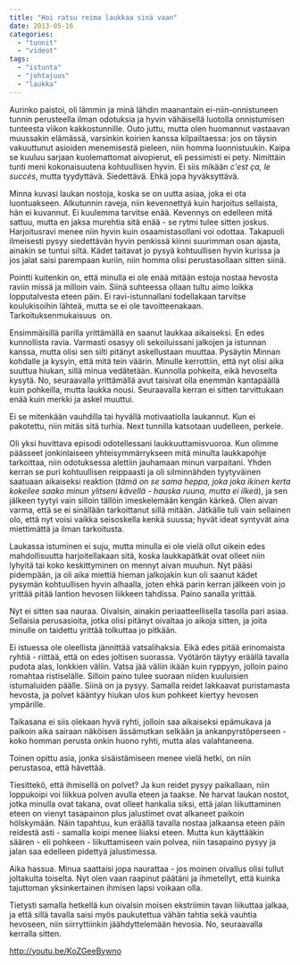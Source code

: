 ```yaml
---
title: "Hoi ratsu reima laukkaa sinä vaan"
date: 2013-05-16
categories: 
  - "tunnit"
  - "videot"
tags: 
  - "istunta"
  - "johtajuus"
  - "laukka"
---
```


Aurinko paistoi, oli lämmin ja minä lähdin maanantain ei-niin-onnistuneen tunnin perusteella ilman odotuksia ja hyvin vähäisellä luotolla onnistumisen tunteesta viikon kakkostunnille. Outo juttu, mutta olen huomannut vastaavan muussakin elämässä, varsinkin koirien kanssa kilpailtaessa: jos on täysin vakuuttunut asioiden menemisestä pieleen, niin homma luonnistuukin. Kaipa se kuuluu sarjaan kuolemattomat aivopierut, eli pessimisti ei pety. Nimittäin tunti meni kokonaisuutena kohtuullisen hyvin. Ei siis mikään _c'est ça, le succès_, mutta tyydyttävä. Siedettävä. Ehkä jopa hyväksyttävä.

<!--more-->

Minna kuvasi laukan nostoja, koska se on uutta asiaa, joka ei ota luontuakseen. Alkutunnin raveja, niin kevennettyä kuin harjoitus sellaista, hän ei kuvannut. Ei kuulemma tarvitse enää. Kevennys on edelleen mitä sattuu, mutta en jaksa murehtia sitä enää - se rytmi tulee sitten joskus. Harjoitusravi menee niin hyvin kuin osaamistasollani voi odottaa. Takapuoli ilmeisesti pysyy siedettävän hyvin penkissä kiinni suurimman osan ajasta, ainakin se tuntui siltä. Kädet taitavat jo pysyä kohtuullisen hyvin kurissa ja jos jalat saisi parempaan kuriin, niin homma olisi perustasollaan sitten siinä.

Pointti kuitenkin on, että minulla ei ole enää mitään estoja nostaa hevosta raviin missä ja milloin vain. Siinä suhteessa ollaan tultu aimo loikka lopputalvesta eteen päin. Ei ravi-istunnallani todellakaan tarvitse koulukisoihin lähteä, mutta se ei ole tavoitteenakaan. Tarkoituksenmukaisuus  on.

Ensimmäisillä parilla yrittämällä en saanut laukkaa aikaiseksi. En edes kunnollista ravia. Varmasti osasyy oli sekoiluissani jalkojen ja istunnan kanssa, mutta olisi sen silti pitänyt askellustaan muuttaa. Pysäytin Minnan kohdalle ja kysyin, että mitä tein väärin. Minulle kerrottiin, että nyt olisi aika suuttua hiukan, sillä minua vedätetään. Kunnolla pohkeita, eikä hevoselta kysytä. No, seuraavalla yrittämällä avut taisivat olla enemmän kantapäällä kuin pohkeilla, mutta laukka nousi. Seuraavalla kerran ei sitten tarvittukaan enää kuin merkki ja askel muuttui.

Ei se mitenkään vauhdilla tai hyvällä motivaatiolla laukannut. Kun ei pakotettu, niin mitäs sitä turhia. Next tunnilla katsotaan uudelleen, perkele.

Oli yksi huvittava episodi odotellessani laukkuuttamisvuoroa. Kun olimme päässeet jonkinlaiseen yhteisymmärrykseen mitä minulta laukkapohje tarkoittaa, niin odotuksessa alettiin jauhamaan minun varpaitani. Yhden kerran se puri kohtuullisen reippaasti ja oli silminnähden tyytyväinen saatuaan aikaiseksi reaktion (_tämä on se sama heppa, joka joka ikinen kerta kokeilee saako minun ylitseni kävellä - hauska ruuna, mutta ei ilkeä_), ja sen jälkeen tyytyi vain silloin tällöin imeskelemään kengän kärkeä. Olen aivan varma, että se ei sinällään tarkoittanut sillä mitään. Jätkälle tuli vain sellainen olo, että nyt voisi vaikka seisoskella kenkä suussa; hyvät ideat syntyvät aina miettimättä ja ilman tarkoitusta.

Laukassa istuminen ei suju, mutta minulla ei ole vielä ollut oikein edes mahdollisuutta harjoitellakaan sitä, koska laukkapätkät ovat olleet niin lyhyitä tai koko keskittyminen on mennyt aivan muuhun. Nyt pääsi pidempään, ja oli aika miettiä hieman jalkojakin kun oli saanut kädet pysymän kohtuullisen hyvin alhaalla, joten ehkä parin kerran jälkeen voin jo yrittää pitää lantion hevosen liikkeen tahdissa. Paino sanalla yrittää.

Nyt ei sitten saa nauraa. Oivalsin, ainakin periaatteellisella tasolla pari asiaa. Sellaisia perusasioita, jotka olisi pitänyt oivaltaa jo aikoja sitten, ja joita minulle on taidettu yrittää tolkuttaa jo pitkään.

Ei istuessa ole oleellista jännittää vatsalihaksia. Eikä edes pitää erinomaista ryhtiä - riittää, että on edes joltisen suorassa. Vyötärön täytyy eräällä tavalla pudota alas, lonkkien väliin. Vatsa jää väliin ikään kuin ryppyyn, jolloin paino romahtaa ristiselälle. Silloin paino tulee suoraan niiden kuuluisien istumaluiden päälle. Siinä on ja pysyy. Samalla reidet lakkaavat puristamasta hevosta, ja polvet kääntyy hiukan ulos kun pohkeet kiertyy hevosen ympärille.

Taikasana ei siis olekaan hyvä ryhti, jolloin saa aikaiseksi epämukava ja paikoin aika sairaan näköisen ässämutkan selkään ja ankanpyrstöperseen - koko homman perusta onkin huono ryhti, mutta alas valahtaneena.

Toinen opittu asia, jonka sisäistämiseen menee vielä hetki, on niin perustasoa, että hävettää.

Tiesittekö, että ihmisellä on polvet? Ja kun reidet pysyy paikallaan, niin loppukoipi voi liikkua polven avulla eteen ja taakse. Ne harvat laukan nostot, jotka minulla ovat takana, ovat olleet hankalia siksi, että jalan liikuttaminen eteen on vienyt tasapainon plus jalustimet ovat alkaneet paikoin hölskymään. Näin tapahtuu, kun eräällä tavalla nostaa jalkaansa eteen päin reidestä asti - samalla koipi menee liiaksi eteen. Mutta kun käyttääkin säären - eli pohkeen - liikuttamiseen vain polvea, niin tasapaino pysyy ja jalan saa edelleen pidettyä jalustimessa.

Aika hassua. Minua saattaisi jopa naurattaa - jos moinen oivallus olisi tullut joltakulta toiselta. Nyt olen vaan raapinut päätäni ja ihmetellyt, että kuinka tajuttoman yksinkertainen ihmisen lapsi voikaan olla.

Tietysti samalla hetkellä kun oivalsin moisen ekstriimin tavan liikuttaa jalkaa, ja että sillä tavalla saisi myös paukutettua vähän tahtia sekä vauhtia hevoseen, niin siirryttiinkin jäähdyttelemään hevosia. No, seuraavalla kerralla sitten.

http://youtu.be/KoZGeeBywno
